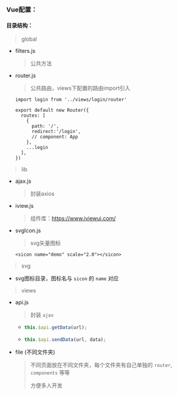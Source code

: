 ### Vue配置：

#### 目录结构：

> global

- filters.js

  > 公共方法

- router.js

  > 公共路由，views下配置的路由import引入

  ```vue
  import login from '../views/login/router'

  export default new Router({
    routes: [
      {
        path: '/',
        redirect:'/login',
        // component: App
      },
      ...login
    ],
  })
  ```



> lib

- ajax.js

  > 封装axios

- iview.js

  > 组件库：https://www.iviewui.com/

- svgIcon.js

  > svg矢量图标

  ```
  <sicon name="demo" scale="2.0"></sicon>
  ```



> svg

- svg图标目录，图标名与 `sicon` 的 `name` 对应



> views

- api.js

  > 封装 `ajax`

  - ```javascript
    this.$api.getData(url);
    ```

  - ```javascript
    this.$api.sendData(url, data);
    ```

- file (不同文件夹)

  > 不同页面放在不同文件夹，每个文件夹有自己单独的 `router`, `components` 等等
  >
  > 方便多人开发

